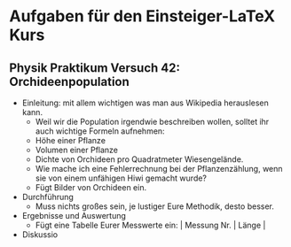 # Aufgaben für den Einsteiger-LaTeX Kurs

## Physik Praktikum Versuch 42: Orchideenpopulation
 - Einleitung: mit allem wichtigen was man aus Wikipedia herauslesen kann.
	- Weil wir die Population irgendwie beschreiben wollen, solltet ihr auch wichtige Formeln aufnehmen:
	- Höhe einer Pflanze
	- Volumen einer Pflanze
	- Dichte von Orchideen pro Quadratmeter Wiesengelände.
	- Wie mache ich eine Fehlerrechnung bei der Pflanzenzählung, wenn sie von einem unfähigen Hiwi gemacht wurde?
	- Fügt Bilder von Orchideen ein. 
- Durchführung
	- Muss nichts großes sein, je lustiger Eure Methodik, desto besser.
- Ergebnisse und Auswertung
	- Fügt eine Tabelle Eurer Messwerte ein:
| Messung Nr. | Länge | 
- Diskussio
